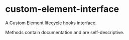 # custom-element-interface
A Custom Element lifecycle hooks interface.

Methods contain documentation and are self-descriptive.


